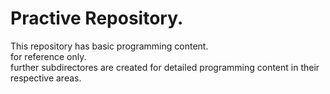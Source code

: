 # Practive Repository.
This repository has basic programming content. <br />
for reference only.<br />
further subdirectores are created for detailed programming content in their respective areas.
